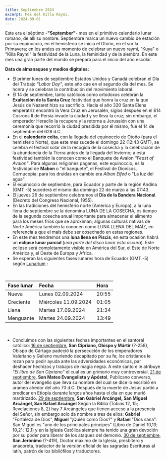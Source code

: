 ```yaml
---
title: Septiembre 2024 
excerpt: Mes del Killa Raymi.
date: 2024-09-01
---
```


<div class="intro">

Este era el séptimo -**"September"**- mes en el primitivo calendario lunar romano, de allí su nombre. Septiembre marca un nuevo cambio de estación por su equinoccio, en el hemisferio se inicia el Otoño, en el sur la Primavera; en los andes es momento de celebrar un nuevo raymi, "Kuya" o "Killa Raymi" la festividad de la Luna, la feminidad y de la siembra. En este mes una gran parte del mundo se prepara para el inicio del año escolar.

</div>

**Data de almanaques y medios digitales:**

- El primer lunes de septiembre Estados Unidos y Canadá celebran el Día del Trabajo *"Labor Day"*, este año cae en el segundo día del mes. Se honra y se celebran la contribución del movimiento laboral.  
- El 14 de septiembre, tanto católicos como ortodoxos celebran la **Exaltación de la Santa Cruz** festividad que honra la cruz en la que Jesús de Nazaret hizo su sacrificio. Hacia el año 320 Santa Elena emperatriz encontró la Vera Cruz en Jerusalén, siglos después en el 614 Cosroes II de Persia invade la ciudad y se lleva la cruz; sin embargo, el emperador Heraclio la recupera y la retorna a Jerusalén con una ceremonia que recorrió la ciudad presidida por él mismo, fue el 14 de septiembre del 628 d.C.
- En el **calendario celta**, con la llegada del equinoccio de Otoño (para el hemisferio Norte), que este mes sucede el domingo 22 (12:43 GMT), se celebra el festival solar de la recogida de la cosecha y la celebración de la abundancia de la Tierra antes de la llegada del Invierno; a esta festividad también la conocen como el Banquete de Avalon *"Feast of Avalon"*. Para algunas religiones paganas, este equinoccio, es la festividad de **Mabon** o "el banquete", el Festival de Dionisos, Cornucopia; para los druidas en cambio era *Alban Elfed* o "La luz del agua".
- El equinoccio de septiembre, para Ecuador y parte de la región Andina (GMT -5) sucederá el mismo día domingo 22 de marzo a las 07:43.
- El jueves 26 de septiembre celebramos el **Día de la Bandera Nacional**. (Decreto del Congreso Nacional, 1955). 
- En las tradiciones del hemisferio norte (América y Europa), a la luna llena de septiembre se la denomina LUNA DE LA COSECHA, es tiempo de la segunda cosecha anual importante para almacenar el alimento para los meses fríos que se aproximan; algunas culturas nativas de Norte América también la conocen como LUNA LLENA DEL MAÍZ, en referencia a que el maís debe ser cosechado en estas regiones. 
- En este mes tendremos una **luna llena en Piscis**, en esta ocasión habrá un **eclipse lunar parcial** (*una parte del disco lunar esta oscura*). Este eclipse será completamente visible en América del Sur, el Este de Norte América y, el Oeste de Europa y Africa.  
- Se esperan las siguientes fases lunares hora de Ecuador (GMT -5) según [Lunarium](https://www.lunarium.co.uk) :

<br/>  

| Fase lunar              | Fecha 	| Hora |
| :---------------- | :------  	| :---- |
| Nueva           |   Lunes 02.09.2024   	| 20:55 |
| Creciente    |  Miércoles 11.09.2024   	| 01:05 |
| Llena |  Martes 17.09.2024   	| 21:34 |  
| Menguante        |   Martes 24.09.2024   	| 13:49 |

<br/>  

- Concluímos con las siguientes fechas importantes en el santoral católico: <u>16 de septiembre</u>, **San Cipriano, Obispo y Mártir** (?-258), Obispo de Cártago padeció la persecución de los emperadores Valeriano y Galieno muriendo decapitado por su fe; los cristianos le rezan para pedir ayuda ante las adversidades económicas, par deshacer hechizos y trabajos de magia negra. A este santo e le atribuye *"El libro de San Cipriano"* el cual es un grimorio muy controversial. <u>21 de septiembre</u>, **San Mateo Evangelista y Apóstol**, Publicano converso, autor del evangelio que lleva su nombre del cual se dice lo escribió en arameo alredor del año 70 d.C. Después de la muerte de Jesús partió a predicar en Etiopía durante largos años hasta el día en que murió martirizado. <u>29 de septiembre</u>, **San Gabriel Arcángel, San Miguel Arcángel, San Rafael Arcángel** Según la Biblia (Tobias 12, 15; Revelaciones 8, 2) hay 7 Arcángeles que tienen acceso a la presencia del Señor, sin embargo solo da nombre a tres de ellos: **Gabriel** "Fortaleza de Dios", **Miguel** "¡Quién como Dios?" y **Rafael** "Dios sana". San Miguel es "uno de los principales príncipes" (Libro de Daniel 10,13; 10,21; 12,1) y en la Iglesia Católica siempre ha tenido una gran devoción por su poder para liberar de los ataques del demonio.  <u>30 de septiembre</u>, **San Jerónimo** (?-419), Doctor máximo de la Iglesia, presbítero y anacoreta, traductor de la versión oficial de las sagradas Escrituras al latín, patrón de los bibliófilos y traductores. 